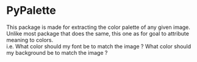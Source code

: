 # PyPalette

This package is made for extracting the color palette of any given image. <br>
Unlike most package that does the same, this one as for goal to attribute meaning to colors.<br> i.e. 
What color should my font be to match the image ? What color should my background be to match the image ?

